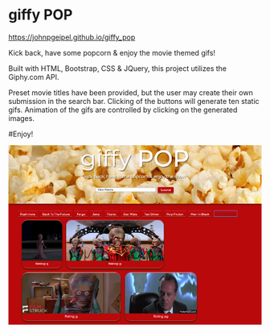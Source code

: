# giffy POP
https://johnpgeipel.github.io/giffy_pop

Kick back, have some popcorn & enjoy the movie themed gifs!

Built with HTML, Bootstrap, CSS & JQuery, this project utilizes the Giphy.com API.

Preset movie titles have been provided, but the user may create their own submission in the search bar. Clicking of the buttons will generate ten static gifs. Animation of the gifs are controlled by clicking on the generated images.

#Enjoy!

![giffy POP screenshot](https://github.com/johnpgeipel/giffy_pop/blob/master/assets/images/giffy_pop_shot.PNG)


